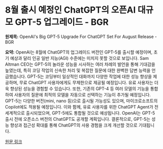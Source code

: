 # 8월 출시 예정인 ChatGPT의 오픈AI 대규모 GPT-5 업그레이드 - BGR

**원제목:** OpenAI's Big GPT-5 Upgrade For ChatGPT Set For August Release - BGR

**요약:** OpenAI는 8월에 ChatGPT의 업그레이드 버전인 GPT-5를 출시할 예정이며, 초기 예상과 달리 인공 일반 지능(AGI) 수준에는 미치지 못할 것으로 보입니다.  Sam Altman CEO는 GPT-5의 놀라운 성능을 시사하는 여러 차례의 발언을 통해 기대감을 높였는데, 특히 코딩 작업의 신속한 처리 및 복잡한 질문에 대한 완벽한 답변 능력을 언급했습니다. GPT-5는 코딩부터 일상적인 대화까지 다양한 작업에 대한 성능 향상을 제공하며, 무료 ChatGPT 사용자에게도 무제한으로 제공될 예정입니다. 유료 사용자는 더욱 향상된 성능을 경험할 수 있습니다.  또한, 기존의 GPT-4 등 여러 모델의 기능을 통합하여 사용자의 질문에 최적의 모델을 자동으로 선택하는 기능이 추가될 예정입니다.  GPT-5는 다양한 버전(mini, nano 등)으로 출시될 가능성도 있으며, 마이크로소프트의 Copilot에도 적용될 예정입니다.  이와 함께, 유료 사용자를 위한 ChatGPT Agent가 전 세계적으로 출시되었으며, GPT-5에도 통합될 것으로 예상됩니다.  OpenAI는 GPT-5 출시 전에 오픈소스 버전의 ChatGPT도 공개할 계획입니다.  결론적으로, GPT-5는 성능 향상과 접근성 확대를 통해 ChatGPT의 사용 경험을 크게 개선할 것으로 기대됩니다.

[원문 링크](https://www.bgr.com/1921986/chatgpt-gpt-5-upgrade-august-release-date/)
